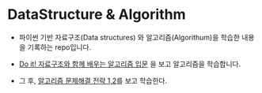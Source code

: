 # DataStructure & Algorithm

- 파이썬 기반 자료구조(Data structures) 와 알고리즘(Algorithum)을 학습한 내용을 기록하는 repo입니다.

- [Do it! 자료구조와 함께 배우는 알고리즘 입문](http://www.kyobobook.co.kr/product/detailViewKor.laf?barcode=9791163031727) 을 보고 알고리즘을 학습합니다.

- 그 후, [알고리즘 문제해결 전략 1,2](http://www.kyobobook.co.kr/product/detailViewKor.laf?ejkGb=KOR&mallGb=KOR&barcode=9788966260546&orderClick=LEa&Kc=)를 보고 학습한다.
